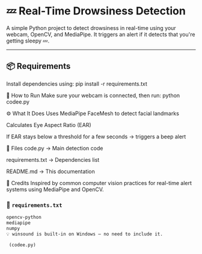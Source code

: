 # 💤 Real-Time Drowsiness Detection

A simple Python project to detect drowsiness in real-time using your webcam, OpenCV, and MediaPipe. It triggers an alert if it detects that you're getting sleepy 💤.

---

## 📦 Requirements

Install dependencies using:
pip install -r requirements.txt

🚀 How to Run
Make sure your webcam is connected, then run:
python codee.py

⚙️ What It Does
Uses MediaPipe FaceMesh to detect facial landmarks

Calculates Eye Aspect Ratio (EAR)

If EAR stays below a threshold for a few seconds → triggers a beep alert

📁 Files
code.py → Main detection code

requirements.txt → Dependencies list

README.md → This documentation

🧠 Credits
Inspired by common computer vision practices for real-time alert systems using MediaPipe and OpenCV.

### 📄 `requirements.txt`

```txt
opencv-python
mediapipe
numpy
💡 winsound is built-in on Windows — no need to include it.

 (codee.py)